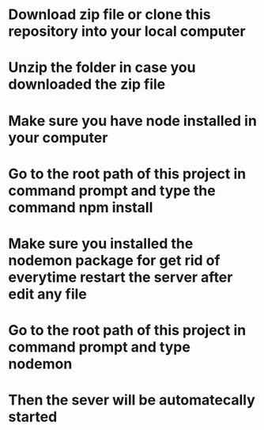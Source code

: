 # Download zip file or clone this repository into your local computer

# Unzip the folder in case you downloaded the zip file

# Make sure you have node installed in your computer

# Go to the root path of this project in command prompt and type the command npm install

# Make sure you installed the nodemon package for get rid of everytime restart the server after edit any file

# Go to the root path of this project in command prompt and type nodemon

# Then the sever will be automatecally started
